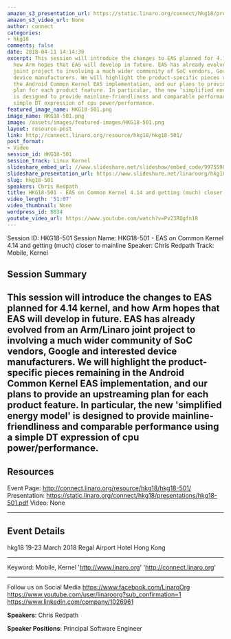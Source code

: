 ```yaml
---
amazon_s3_presentation_url: https://static.linaro.org/connect/hkg18/presentations/hkg18-501.pdf
amazon_s3_video_url: None
author: connect
categories:
- hkg18
comments: false
date: 2018-04-11 14:14:39
excerpt: This session will introduce the changes to EAS planned for 4.14 kernel, and
  how Arm hopes that EAS will develop in future. EAS has already evolved from an Arm/Linaro
  joint project to involving a much wider community of SoC vendors, Google and interested
  device manufacturers. We will highlight the product-specific pieces remaining in
  the Android Common Kernel EAS implementation, and our plans to provide an upstreaming
  plan for each product feature. In particular, the new 'simplified energy model'
  is designed to provide mainline-friendliness and comparable performance using a
  simple DT expression of cpu power/performance.
featured_image_name: HKG18-501.png
image_name: HKG18-501.png
image: /assets/images/featured-images/HKG18-501.png
layout: resource-post
link: http://connect.linaro.org/resource/hkg18/hkg18-501/
post_format:
- Video
session_id: HKG18-501
session_track: Linux Kernel
slideshare_embed_url: //www.slideshare.net/slideshow/embed_code/99755989
slideshare_presentation_url: https://www.slideshare.net/linaroorg/hkg18501-eas-on-common-kernel-414-and-getting-much-closer-to-mainline-99755989
slug: hkg18-501
speakers: Chris Redpath
title: HKG18-501 - EAS on Common Kernel 4.14 and getting (much) closer to mainline
video_length: '51:07'
video_thumbnail: None
wordpress_id: 8834
youtube_video_url: https://www.youtube.com/watch?v=Pv23RQgfn18
---
```


Session ID: HKG18-501
Session Name: HKG18-501 - EAS on Common Kernel 4.14 and getting (much) closer to mainline
Speaker: Chris Redpath
Track: Mobile, Kernel

## Session Summary

## This session will introduce the changes to EAS planned for 4.14 kernel, and how Arm hopes that EAS will develop in future. EAS has already evolved from an Arm/Linaro joint project to involving a much wider community of SoC vendors, Google and interested device manufacturers. We will highlight the product-specific pieces remaining in the Android Common Kernel EAS implementation, and our plans to provide an upstreaming plan for each product feature. In particular, the new 'simplified energy model' is designed to provide mainline-friendliness and comparable performance using a simple DT expression of cpu power/performance.

## Resources

Event Page: http://connect.linaro.org/resource/hkg18/hkg18-501/
Presentation: https://static.linaro.org/connect/hkg18/presentations/hkg18-501.pdf
Video: None

---

## Event Details

hkg18
19-23 March 2018
Regal Airport Hotel Hong Kong

---

Keyword: Mobile, Kernel
'http://www.linaro.org'
'http://connect.linaro.org'

---

Follow us on Social Media
https://www.facebook.com/LinaroOrg
https://www.youtube.com/user/linaroorg?sub_confirmation=1
https://www.linkedin.com/company/1026961

**Speakers**: Chris Redpath

**Speaker Positions**: Principal Software Engineer